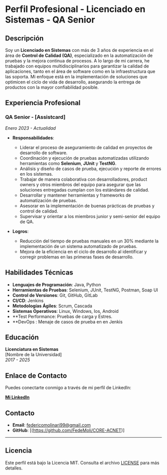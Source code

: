 # Perfil Profesional - Licenciado en Sistemas - QA Senior

## Descripción

Soy un **Licenciado en Sistemas** con más de 3 años de experiencia en el área de **Control de Calidad (QA)**, especializado en la automatización de pruebas y la mejora continua de procesos. A lo largo de mi carrera, he trabajado con equipos multidisciplinarios para garantizar la calidad de aplicaciones, tanto en el área de software como en la infraestructura que las soporta. Mi enfoque está en la implementación de soluciones que optimicen el ciclo de vida de desarrollo, asegurando la entrega de productos con la mayor confiabilidad posible.

## Experiencia Profesional

### **QA Senior** - [Assistcard]
*Enero 2023 - Actualidad*

- **Responsabilidades**:
  - Liderar el proceso de aseguramiento de calidad en proyectos de desarrollo de software.
  - Coordinación y ejecución de pruebas automatizadas utilizando herramientas como **Selenium**, **JUnit** y **TestNG**.
  - Análisis y diseño de casos de prueba, ejecución y reporte de errores en los sistemas.
  - Trabajar de manera colaborativa con desarrolladores, product owners y otros miembros del equipo para asegurar que las soluciones entregadas cumplan con los estándares de calidad.
  - Desarrollar y mantener herramientas y frameworks de automatización de pruebas.
  - Asesorar en la implementación de buenas prácticas de pruebas y control de calidad.
  - Supervisar y orientar a los miembros junior y semi-senior del equipo de QA.

- **Logros**:
  - Reducción del tiempo de pruebas manuales en un 30% mediante la implementación de un sistema automatizado de pruebas.
  - Mejora de la eficiencia en el ciclo de desarrollo al identificar y corregir problemas en las primeras fases de desarrollo.

## Habilidades Técnicas

- **Lenguajes de Programación**: Java, Python
- **Herramientas de Pruebas**: Selenium, JUnit, TestNG, Postman, Soap UI
- **Control de Versiones**: Git, GitHub, GitLab
- **CI/CD**: Jenkins
- **Metodologías Ágiles**: Scrum, Cascada
- **Sistemas Operativos**: Linux, Windows, Ios, Android
- **Test Performance: Pruebas de carga y Estres.
- **DevOps : Menaje de casos de prueba en en Jenkis

## Educación

**Licenciatura en Sistemas**  
[Nombre de la Universidad]  
*2017 - 2025*

## Enlace de Contacto

Puedes conectarte conmigo a través de mi perfil de LinkedIn:

[**Mi LinkedIn**](https://www.linkedin.com/in/federico-molinari-97362219a/)

## Contacto

- **Email**: federicomolinari99@gmail.com
- **GitHub**: [(https://github.com/FedeMoli/CORE-ACNET)]

---

## Licencia

Este perfil está bajo la Licencia MIT. Consulta el archivo [LICENSE](LICENSE) para más detalles.

